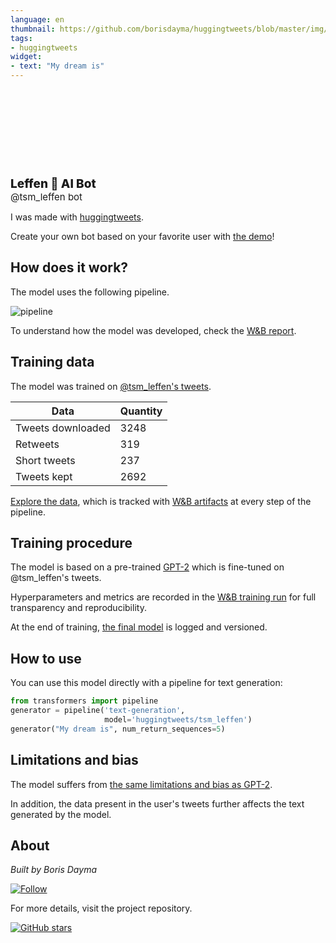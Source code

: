 ```yaml
---
language: en
thumbnail: https://github.com/borisdayma/huggingtweets/blob/master/img/logo.png?raw=true
tags:
- huggingtweets
widget:
- text: "My dream is"
---
```


<div>
<div style="width: 132px; height:132px; border-radius: 50%; background-size: cover; background-image: url('https://pbs.twimg.com/profile_images/1348065490405617665/0xedqEt-_400x400.jpg')">
</div>
<div style="margin-top: 8px; font-size: 19px; font-weight: 800">Leffen 🤖 AI Bot </div>
<div style="font-size: 15px">@tsm_leffen bot</div>
</div>

I was made with [huggingtweets](https://github.com/borisdayma/huggingtweets).

Create your own bot based on your favorite user with [the demo](https://colab.research.google.com/github/borisdayma/huggingtweets/blob/master/huggingtweets-demo.ipynb)!

## How does it work?

The model uses the following pipeline.

![pipeline](https://github.com/borisdayma/huggingtweets/blob/master/img/pipeline.png?raw=true)

To understand how the model was developed, check the [W&B report](https://app.wandb.ai/wandb/huggingtweets/reports/HuggingTweets-Train-a-model-to-generate-tweets--VmlldzoxMTY5MjI).

## Training data

The model was trained on [@tsm_leffen's tweets](https://twitter.com/tsm_leffen).

| Data | Quantity |
| --- | --- |
| Tweets downloaded | 3248 |
| Retweets | 319 |
| Short tweets | 237 |
| Tweets kept | 2692 |

[Explore the data](https://wandb.ai/wandb/huggingtweets/runs/1v3zmq78/artifacts), which is tracked with [W&B artifacts](https://docs.wandb.com/artifacts) at every step of the pipeline.

## Training procedure

The model is based on a pre-trained [GPT-2](https://huggingface.co/gpt2) which is fine-tuned on @tsm_leffen's tweets.

Hyperparameters and metrics are recorded in the [W&B training run](https://wandb.ai/wandb/huggingtweets/runs/2b45dbho) for full transparency and reproducibility.

At the end of training, [the final model](https://wandb.ai/wandb/huggingtweets/runs/2b45dbho/artifacts) is logged and versioned.

## How to use

You can use this model directly with a pipeline for text generation:

```python
from transformers import pipeline
generator = pipeline('text-generation',
                     model='huggingtweets/tsm_leffen')
generator("My dream is", num_return_sequences=5)
```

## Limitations and bias

The model suffers from [the same limitations and bias as GPT-2](https://huggingface.co/gpt2#limitations-and-bias).

In addition, the data present in the user's tweets further affects the text generated by the model.

## About

*Built by Boris Dayma*

[![Follow](https://img.shields.io/twitter/follow/borisdayma?style=social)](https://twitter.com/intent/follow?screen_name=borisdayma)

For more details, visit the project repository.

[![GitHub stars](https://img.shields.io/github/stars/borisdayma/huggingtweets?style=social)](https://github.com/borisdayma/huggingtweets)
